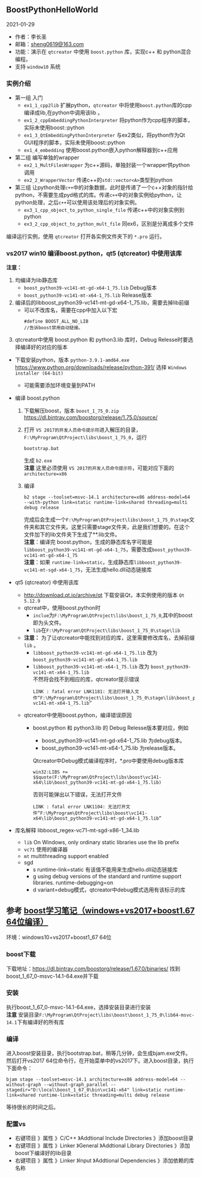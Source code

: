 ## BoostPythonHelloWorld
2021-01-29

- 作者：李长圣
- 邮箱：sheng0619@163.com
- 功能：演示在 `qtcreator` 中使用 `boost.python` 库，实现c++ 和 python混合编程。
- 支持 `window10`  系统

### 实例介绍
+ 第一组 入门
	- `ex1_1_cpp2lib`  扩展python，`qtcreator` 中将使用`boost.python`库的cpp编译成lib,在python中调用该lib 。
	- `ex1_2_cppEmbeddingPythonInterpreter` 将python作为cpp程序的脚本，实际未使用boost::python
	- `ex1_3_QtEmbeddingPythonInterpreter` 与ex2类似，将python作为Qt GUI程序的脚本，实际未使用boost::python
	- `ex1_4_embedding` 使用boost.python嵌入python解释器到c++应用
+ 第二组 编写单独的wrapper
	- `ex2_1_MultFilesWrapper` 为c++源码，单独封装一个wrapper供python调用
	- `ex2_2_WrapperVector` 传递c++的`std::vector<A>`类型到python
+ 第三组 让python处理`c++`中的对象数据，此时是传递了一个c++对象的指针给python，不需要生成pyd格式的库。传递`c++`中的对象实例给python，让python处理，之后`c++`可以使用该处理后的对象实例。
	- `ex3_1_cpp_object_to_python_single_file` 传递c++中的对象实例到python
	- `ex3_2_cpp_object_to_python_mult_file` 同ex6，区别是分离成多个文件

编译运行实例，使用 `qtcreator` 打开各实例文件夹下的 `*.pro` 运行。

### vs2017 win10 编译boost.python，qt5 (qtcreator) 中使用该库
**注意：**
1. 均编译为lib静态库
	- `boost_python39-vc141-mt-gd-x64-1_75.lib` Debug版本
	- `boost_python39-vc141-mt-x64-1_75.lib` Release版本
2. 编译后的libboost_python39-vc141-mt-gd-x64-1_75.lib，需要去掉lib前缀
	- 可以不改库名，需要在cpp中加入以下宏
		```
		#define BOOST_ALL_NO_LIB
		//告诉boost禁用自动链接。
		```
3. qtcreator中使用 boost.python 和 python3.lib 库时，Debug Relesse时要选择编译好的对应的版本


- 下载安装python，版本 `python-3.9.1-amd64.exe`
	https://www.python.org/downloads/release/python-391/ 选择 `Windows installer (64-bit)`
	- 可能需要添加环境变量到PATH

- 编译 boost.python
	1. 下载解压boost，版本 `boost_1_75_0.zip`  https://dl.bintray.com/boostorg/release/1.75.0/source/  
	2. 打开 `VS 2017的开发人员命令提示符`进入解压的目录，`F:\MyProgram\QtProject\libs\boost_1_75_0`，运行
		```
		bootstrap.bat 
		```
		生成 `b2.exe`  
		**注意** 这里必须使用 `VS 2017的开发人员命令提示符`，可能对应下面的`architecture=x86`
	3. 编译
		```
		b2 stage --toolset=msvc-14.1 architecture=x86 address-model=64 --with-python link=static runtime-link=shared threading=multi debug release 
		```

		完成后会生成一个`F:\MyProgram\QtProject\libs\boost_1_75_0\stage`文件夹和其它文件夹。这里只需要stage文件夹，此是我们想要的。在这个文件加下的lib文件夹下生成了**.lib文件。  
		**注意**：编译完 boost.python，生成的静态库名字可能是`libboost_python39-vc141-mt-gd-x64-1_75`，需要改成`boost_python39-vc141-mt-gd-x64-1_75`  
		**注意**：如果 `runtime-link=static`，生成静态库`libboost_python39-vc141-mt-sgd-x64-1_75`，无法生成hello.dll动态链接库

- qt5 (qtcreator) 中使用该库  
	- http://download.qt.io/archive/qt 下载安装Qt，本实例使用的版本 `Qt 5.12.9`
	- qtcreat中，使用boost.python时  
		- `inclue`为`F:\MyProgram\QtProject\libs\boost_1_75_0`,其中的boost即为头文件。  
		- `lib`在`F:\MyProgram\QtProject\libs\boost_1_75_0\stage\lib`  
	- **注意：** 为了让qtcreator中能找到对应的库，这里需要修改库名，去掉前缀 `lib` 。  
		- `libboost_python39-vc141-mt-gd-x64-1_75.lib` 改为 `boost_python39-vc141-mt-gd-x64-1_75.lib`
		- `libboost_python39-vc141-mt-x64-1_75.lib` 改为 `boost_python39-vc141-mt-x64-1_75.lib`  
		不然将会找不到相应的库，qtcreator提示错误
			```
			LINK : fatal error LNK1181: 无法打开输入文件“F:\MyProgram\QtProject\libs\boost_1_75_0\stage\lib\boost_python39-vc141-mt-x64-1_75.lib”
			```
	- qtcreator中使用boost.python，编译错误原因
		- boost.python 和 python3.lib 的 Debug Relesse版本要对应，例如
			- boost_python39-vc141-mt-gd-x64-1_75.lib 为debug版本。
			- boost_python39-vc141-mt-x64-1_75.lib 为release版本。  
	
			Qtcreator中Debug模式编译程序时，*.pro中要使用debug版本库
			```
			win32:LIBS += $$quote(F:\MyProgram\QtProject\libs\boost\vc141-x64\lib\boost_python39-vc141-mt-gd-x64-1_75.lib)
			```
			否则可能弹出以下错误，无法打开文件
			```
			LINK : fatal error LNK1104: 无法打开文件“F:\MyProgram\QtProject\libs\boost\vc141-x64\lib\boost_python39-vc141-mt-gd-x64-1_75.lib”
			```
- 库名解释 libboost_regex-vc71-mt-sgd-x86-1_34.lib 

	- `lib` On Windows, only ordinary static libraries use the lib prefix
	- `vc71` 使用的编译器
	- `mt` multithreading support enabled
	- sgd
		- s	runtime-link=static 有该值不能用来生成hello.dll动态链接库
		- g	using debug versions of the standard and runtime support libraries.	runtime-debugging=on
		- d variant=debug模式，qtcreator中debug模式选用有该标示的库


## 参考 [boost学习笔记（windows+vs2017+boost1.67 64位编译）](https://blog.csdn.net/maosijunzi/article/details/80750307?utm_medium=distribute.wap_relevant.none-task-blog-BlogCommendFromMachineLearnPai2-3.wap_blog_relevant_pic&depth_1-utm_source=distribute.wap_relevant.none-task-blog-BlogCommendFromMachineLearnPai2-3.wap_blog_relevant_pic)

环境：windows10+vs2017+boost1_67 64位

### boost下载
下载地址：https://dl.bintray.com/boostorg/release/1.67.0/binaries/
找到boost_1_67_0-msvc-14.1-64.exe并下载

### 安装
执行boost_1_67_0-msvc-14.1-64.exe，选择安装目录进行安装  
**注意** 安装目录`F:\MyProgram\QtProject\libs\boost\boost_1_75_0\lib64-msvc-14.1`下有编译好的所有库

### 编译
进入boost安装目录，执行bootstrap.bat，稍等几分钟，会生成bjam.exe文件。
然后打开vs2017 64位命令行，在开始菜单中的vs2017下。进入boost目录，执行下面命令：
```
bjam stage --toolset=msvc-14.1 architecture=x86 address-model=64 --without-graph --without-graph_parallel --stagedir="D:\local\boost_1_67_0\bin\vc141-x64" link=static runtime-link=shared runtime-link=static threading=multi debug release  
```
等待很长的时间之后。

### 配置vs
- 右键项目 》属性 》C/C++ 》Addtional Include Directories 》添加boost目录
- 右键项目 》属性 》Linker 》General 》Addtional Library Directories 》添加boost下编译好的lib目录
- 右键项目 》属性 》Linker 》Input 》Addtional Dependencies 》添加依赖的库名称